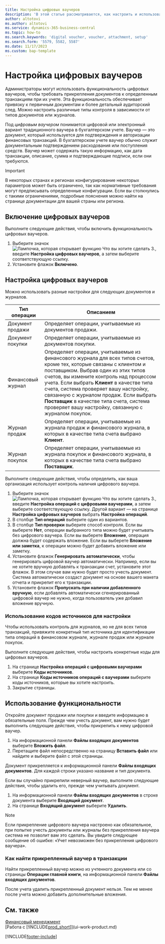 ```yaml
---
title: Настройка цифровых ваучеров
description: 'В этой статье рассматривается, как настроить и использовать функциональность контроля наличия цифрового ваучера в Microsoft Dynamics 365 Business Central.'
author: altotovi
ms.author: altotovi
ms.service: dynamics-365-business-central
ms.topic: how-to
ms.search.keywords: 'digital voucher, voucher, attachment, setup'
ms.search.form: '5579, 5582, 5587'
ms.date: 11/17/2023
ms.custom: bap-template
---
```


# Настройка цифровых ваучеров

Администраторы могут использовать функциональность цифровых ваучеров, чтобы требовать прикрепления документов к определенным транзакциям при их учете. Эта функциональность обеспечивает привязку к первичным документам и более детальный аудиторский след. Можно настроить различные типы контроля в зависимости от типов документов или журналов.

Под *цифровым ваучером* понимается цифровой или электронный вариант традиционного ваучера в бухгалтерском учете. Ваучер — это документ, который используется для подтверждения и авторизации финансовых транзакций. В бухгалтерском учете ваучер обычно служит документальным подтверждением расходования или поступления средств. Ваучер может содержать такую информацию, как дата транзакции, описание, сумма и подтверждающие подписи, если они требуются.

> [!IMPORTANT]
> В некоторых странах и регионах конфигурирование некоторых параметров может быть ограничено, так как нормативные требования могут предписывать определенные конфигурации. Если вы столкнулись с такими ограничениями, подробные пояснения можно найти на странице документации для вашей страны или региона.

## Включение цифровых ваучеров

Выполните следующие действия, чтобы включить функциональность цифровых ваучеров.

1. Выберите значок ![Лампочка, которая открывает функцию Что вы хотите сделать 3.](media/ui-search/search_small.png "Что вы хотите сделать"), введите **Настройка цифровых ваучеров**, а затем выберите соответствующую ссылку.
2. Установите флажок **Включено**.

## Настройка цифровых ваучеров

Можно использовать разные настройки для следующих документов и журналов.

| Тип операции | Описанием |
|------------|-------------|
| Документ продажи | Определяет операции, учитываемые из документов продажи. |
| Документ покупки | Определяет операции, учитываемые из документов покупки. |
| Финансовый журнал | Определяет операции, учитываемые из финансового журнала для всех типов счетов, кроме тех, которые связаны с клиентом и поставщиком. Выбрав один из этих типов счетов, вы измените контроль над процессом учета. Если выбрать **Клиент** в качестве типа счета, система проверяет вашу настройку, связанную с журналом продаж. Если выбрать **Поставщик** в качестве типа счета, система проверяет вашу настройку, связанную с журналом покупок. |
| Журнал продаж | Определяет операции, учитываемые из журнала продаж и финансового журнала, в которых в качестве типа счета выбрано **Клиент**. |
| Журнал покупок | Определяет операции, учитываемые из журнала покупок и финансового журнала, в которых в качестве типа счета выбрано **Поставщик**. |

Выполните следующие действия, чтобы определить, как ваша организация использует контроль наличия цифрового ваучера.

1. Выберите значок ![Лампочка, которая открывает функцию Что вы хотите сделать 3.](media/ui-search/search_small.png "Что вы хотите сделать"), введите **Настройка операций с цифровыми ваучерами**, а затем выберите соответствующую ссылку. Другой вариант — на странице **Настройка цифровых ваучеров** выбрать **Настройка операций**.
2. В столбце **Тип операций** выберите один из вариантов.
3. В столбце **Тип проверки** выберите способ контроля. Если вы выберете **Нет**, операции выбранного типа можно будет учитывать без цифрового ваучера. Если вы выберете **Вложение**, операция должна будет содержать вложение. Если вы выберете **Вложение или заметка**, к операции можно будет добавить вложение или заметку. 
4. Установите флажок **Генерировать автоматически**, чтобы генерировать цифровой ваучер автоматически. Например, если вы не хотите вручную добавлять к транзакции счет, установите этот флажок. В этом случае вам нужно будет просто учесть документ. Система автоматически создаст документ на основе вашего макета отчета и прикрепит его к транзакции.
5. Установите флажок **Пропускать при наличии добавленного вручную**, если добавлять автоматически сгенерированный цифровой ваучер не нужно, когда пользователь уже добавил вложение вручную.

### Использование кодов источников для настройки

Чтобы использовать контроль для журналов, но не для всех типов транзакций, привяжите конкретный тип источника для идентификации типа операций в финансовом журнале, журнале продаж или журнале покупок.

Выполните следующие действия, чтобы настроить конкретные коды для цифровых ваучеров.

1. На странице **Настройка операций с цифровыми ваучерами** выберите **Коды источников**.
2. На странице **Коды источников операций с ваучерами** выберите коды источников, которые вы хотите настроить.
3. Закрытие страницы.

## Использование функциональности

Откройте документ продажи или покупки и введите информацию в обязательные поля. Прежде чем учесть документ, вам нужно будет выполнить следующие действия, чтобы прикрепить к нему цифровой ваучер.

1. На информационной панели **Файлы входящих документов** выберите **Вложить файл**.
2. Перетащите файл непосредственно на страницу **Вставить файл** или найдите и выберите файл с этой страницы.

Документ прикрепляется к информационной панели **Файлы входящих документов**. Для каждой строки указано название и тип документа.

Если вы случайно прикрепили неверный ваучер, выполните следующие действия, чтобы удалить его, прежде чем учитывать документ.

1. На информационной панели **Файлы входящих документов** в строке документа выберите **Входящий документ**.
2. На странице **Входящий документ** выберите **Удалить**.

> [!NOTE]
> Если прикрепление цифрового ваучера настроено как обязательное, при попытке учесть документы или журналы без прикрепления ваучера система не позволит вам это сделать. Вы увидите следующее сообщение об ошибке: «Учет невозможен без прикрепления цифрового ваучера».

### Как найти прикрепленный ваучер в транзакции

Найти прикрепленный ваучер можно из учтенного документа или со страницы **Операции главной книги**, на информационной панели **Файлы входящих документов**.

После учета удалить прикрепленный документ нельзя. Тем не менее после учета можно добавить дополнительные вложения.

## См. также

[Финансовый менеджмент](finance.md)  
[Работа с [!INCLUDE[prod_short](includes/prod_short.md)]](ui-work-product.md)

[!INCLUDE[footer-include](includes/footer-banner.md)]

